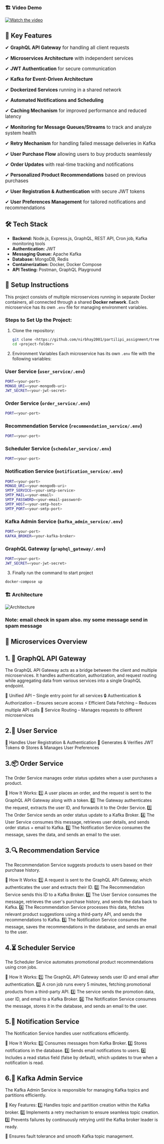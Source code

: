### **🏗 Video Demo**

[![Watch the video](https://res.cloudinary.com/dtqnwfxnx/image/upload/v1742492103/thumbnail_pr_coy8yv.png)](https://res.cloudinary.com/dtqnwfxnx/video/upload/v1742491912/pratilipi_assignment_video_1_cmzrvj.mp4)


## 🚀 Key Features  

<p style="font-size: 1.1em;">✔ <b>GraphQL API Gateway</b> for handling all client requests</p>  
<p style="font-size: 1.1em;">✔ <b>Microservices Architecture</b> with independent services</p>  
<p style="font-size: 1.1em;">✔ <b>JWT Authentication</b> for secure communication</p>  
<p style="font-size: 1.1em;">✔ <b>Kafka for Event-Driven Architecture</b></p>  
<p style="font-size: 1.1em;">✔ <b>Dockerized Services</b> running in a shared network</p>  
<p style="font-size: 1.1em;">✔ <b>Automated Notifications and Scheduling</b></p>  
<p style="font-size: 1.1em;">✔ <b>Caching Mechanism</b> for improved performance and reduced latency</p>  
<p style="font-size: 1.1em;">✔ <b>Monitoring for Message Queues/Streams</b> to track and analyze system health</p>  
<p style="font-size: 1.1em;">✔ <b>Retry Mechanism</b> for handling failed message deliveries in Kafka</p>  
<p style="font-size: 1.1em;">✔ <b>User Purchase Flow</b> allowing users to buy products seamlessly</p>  
<p style="font-size: 1.1em;">✔ <b>Order Updates</b> with real-time tracking and notifications</p>  
<p style="font-size: 1.1em;">✔ <b>Personalized Product Recommendations</b> based on previous purchases</p>  
<p style="font-size: 1.1em;">✔ <b>User Registration & Authentication</b> with secure JWT tokens</p>  
<p style="font-size: 1.1em;">✔ <b>User Preferences Management</b> for tailored notifications and recommendations</p>  

## 🛠 Tech Stack

- **Backend:** Node.js, Express.js, GraphQL, REST API, Cron job, Kafka monitoring tools  
- **Authentication:** JWT  
- **Messaging Queue:** Apache Kafka  
- **Database:** MongoDB, Redis  
- **Containerization:** Docker, Docker Compose  
- **API Testing:** Postman, GraphQL Playground


## 🔧 Setup Instructions

This project consists of multiple microservices running in separate Docker containers, all connected through a shared **Docker network**. Each microservice has its own `.env` file for managing environment variables.

### Steps to Set Up the Project:

1. Clone the repository:  
   ```sh
   git clone <https://github.com/nirbhay2001/partilipi_assignment/tree/main>
   cd <project-folder>

2. Environment Variables 
Each microservice has its own `.env` file with the following variables:  

### **User Service (`user_service/.env`)**
```sh
PORT=<your-port>
MONGO_URI=<your-mongodb-uri>
JWT_SECRET=<your-jwt-secret>
```
### **Order Service (`order_service/.env`)**
```sh
PORT=<your-port>
```
### **Recommendation Service (`recommendation_service/.env`)**
```sh
PORT=<your-port>
```
### **Scheduler Service (`scheduler_service/.env`)**
```sh
PORT=<your-port>
```
### **Notification Service (`notification_service/.env`)**
```sh
PORT=<your-port>
MONGO_URI=<your-mongodb-uri>
SMTP_SERVICE=<your-smtp-service>
SMTP_MAIL=<your-email>
SMTP_PASSWORD=<your-email-password>
SMTP_HOST=<your-smtp-host>
SMTP_PORT=<your-smtp-port>
```
### **Kafka Admin Service (`kafka_admin_service/.env`)**
```sh
PORT=<your-port>
KAFKA_BROKER=<your-kafka-broker>
```
### **GraphQL Gateway (`graphql_gateway/.env`)**
```sh
PORT=<your-port>
JWT_SECRET=<your-jwt-secret>
```
3. Finally run the command to start project
```sh
docker-compose up
```
### **🏗 Architecture**

![Architecture](https://res.cloudinary.com/dtqnwfxnx/image/upload/v1742490007/image_nirbhay_nluujh.jpg )

### **Note:** email check in spam also. my some message send in spam message

## **📜 Microservices Overview**
## **1. 🚀 GraphQL API Gateway**

The GraphQL API Gateway acts as a bridge between the client and multiple microservices. It handles authentication, authorization, and request routing while aggregating data from various services into a single GraphQL endpoint.

📡 Unified API – Single entry point for all services
🔒 Authentication & Authorization – Ensures secure access
⚡ Efficient Data Fetching – Reduces multiple API calls
🔄 Service Routing – Manages requests to different microservices

## **2.👤 User Service**
🔐 Handles User Registration & Authentication
🔑 Generates & Verifies JWT Tokens
⚙️ Stores & Manages User Preferences
## **3.📦 Order Service**
The Order Service manages order status updates when a user purchases a product.

🚀 How It Works:
1️⃣ A user places an order, and the request is sent to the GraphQL API Gateway along with a token.
2️⃣ The Gateway authenticates the request, extracts the user ID, and forwards it to the Order Service.
3️⃣ The Order Service sends an order status update to a Kafka Broker.
4️⃣ The User Service consumes this message, retrieves user details, and sends order status + email to Kafka.
5️⃣ The Notification Service consumes the message, saves the data, and sends an email to the user.

## **3.🔍 Recommendation Service**
The Recommendation Service suggests products to users based on their purchase history.

🚀 How It Works:
1️⃣ A request is sent to the GraphQL API Gateway, which authenticates the user and extracts their ID.
2️⃣ The Recommendation Service sends this ID to a Kafka Broker.
3️⃣ The User Service consumes the message, retrieves the user's purchase history, and sends the data back to Kafka.
4️⃣ The Recommendation Service processes this data, fetches relevant product suggestions using a third-party API, and sends the recommendations to Kafka.
5️⃣ The Notification Service consumes the message, saves the recommendations in the database, and sends an email to the user.

## **4.⏳ Scheduler Service**
The Scheduler Service automates promotional product recommendations using cron jobs.

🚀 How It Works:
1️⃣ The GraphQL API Gateway sends user ID and email after authentication.
2️⃣ A cron job runs every 5 minutes, fetching promotional products from a third-party API.
3️⃣ The service sends the promotion data, user ID, and email to a Kafka Broker.
4️⃣ The Notification Service consumes the message, stores it in the database, and sends an email to the user.
## **5.🔔 Notification Service**
The Notification Service handles user notifications efficiently.

🚀 How It Works:
1️⃣ Consumes messages from Kafka Broker.
2️⃣ Stores notifications in the database.
3️⃣ Sends email notifications to users.
4️⃣ Includes a read status field (false by default), which updates to true when a notification is read.
## **6.📡 Kafka Admin Service**
The Kafka Admin Service is responsible for managing Kafka topics and partitions efficiently.

🚀 Key Features:
1️⃣ Handles topic and partition creation within the Kafka broker.
2️⃣ Implements a retry mechanism to ensure seamless topic creation.
3️⃣ Prevents failures by continuously retrying until the Kafka broker leader is ready.

🔹 Ensures fault tolerance and smooth Kafka topic management.

